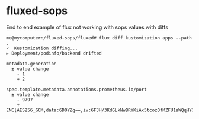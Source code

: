 # fluxed-sops
End to end example of flux not working with sops values with diffs



```
me@mycomputer:/fluxed-sops/fluxed# flux diff kustomization apps --path .
✓  Kustomization diffing...
► Deployment/podinfo/backend drifted

metadata.generation
  ± value change
    - 1
    + 2

spec.template.metadata.annotations.prometheus.io/port
  ± value change
    - 9797
    + ENC[AES256_GCM,data:6DOYZg==,iv:6FJH/3KdGLkNwBRYKiAx5tcoz0fMZFU1aWQqHYOpLi4=,tag:4k9vN4E45T86l3vrxxqJwA==,type:str]
```